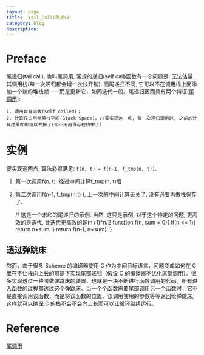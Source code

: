 ```yaml
---
layout: page
title:	Tail_Call(尾递归)
category: blog
description: 
---
```

# Preface
尾递归(tail call), 也叫尾调用, 常规的递归(self call)函数有一个问题是: 无法估量其调用栈(每一次递归都会增一次栈开销). 而尾递归不同, 它可以不在调用栈上面添加一个新的堆栈帧——而是更新它，如同迭代一般。尾递归因而具有两个特征([尾调用]):

	1. 调用自身函数(Self-called)；
	2. 计算仅占用常量栈空间(Stack Space)。//要实现这一点, 每一次递归调用时, 之前的计算结果都都可以丢掉了(即不用再保存在栈中了)

# 实例
要实现这两点, 算法必须满足: `f(n, t) = f(n-1, f_tmp(n, t))`. 

1. 第一次调用f(n, t): 经过中间计算f_tmp(n, t)后
2. 第二次调用f(n-1, f_tmp(n,t) ), 上一次的中间计算无关了, 没有必要再做栈保存了.

	// 这是一个求和的尾递归的示例. 当然, 这只是示例, 对于这个特定的问题, 更高效的是迭代, 比迭代更高效的是(n+1)*n/2
	function f(n, sum = 0){
		if(n <= 1){
			return n+sum;
		}
		return f(n-1, n+sum);
	}

## 透过弹跳床 
然而，由于很多 Scheme 的编译器使用 C 作为中间目标语言，问题变成如何在 C 里在不让栈向上长的前提下实现尾部递归（假设 C 的编译器不优化尾部调用）。很多实现透过一种叫做弹跳床的装置，也就是一块不断进行函数调用的代码。所有进入函数的过程都透过这个弹跳床。当一个个函数需要尾部调用另一个函数时，它不是直接调用该函数，而是将该函数的位置、该调用使用的参数等等返回给弹跳床。这样就可以确保 C 的栈不会不会向上长而可以让循环继续运行。


# Reference
[尾调用]

[尾调用]: http://zh.wikipedia.org/wiki/%E5%B0%BE%E8%B0%83%E7%94%A8
